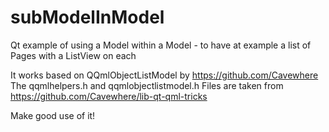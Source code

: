 # subModelInModel
Qt example of using a Model within a Model - to have at example a list of Pages with a ListView on each

It works based on QQmlObjectListModel by https://github.com/Cavewhere
The qqmlhelpers.h and qqmlobjectlistmodel.h Files are taken from https://github.com/Cavewhere/lib-qt-qml-tricks

Make good use of it!
